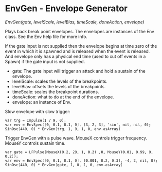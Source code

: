 # EnvGen - Envelope Generator

_EnvGen(gate, levelScale, levelBias, timeScale, doneAction, envelope)_

Plays back break point envelopes. The envelopes are instances of the Env class.  See the Env help file for more info.

If the gate input is not supplied then the envelope begins at time zero of the event in which it is spawned and is released when the event is released.  And envelope only has a physical end time (used to cut off events in a Spawn) if the gate input is not supplied.

- gate: The gate input will trigger an attack and hold a sustain of the envelope.
- levelScale: scales the levels of the breakpoints.
- levelBias: offsets the levels of the breakpoints.
- timeScale: scales the breakpoint durations.
- doneAction: what to do at the end of the envelope.
- envelope: an instance of Env.

Slow envelope with slow trigger:

    var trg = Impulse(1 / 9, 0);
    var env = EnvSpec([0, 0.1, 0.1, 0], [3, 2, 3], 'sin', nil, nil, 0);
    SinOsc(440, 0) * EnvGen(trg, 1, 0, 1, 0, env.asArray)

Trigger EnvGen with a pulse wave. MouseX controls trigger frequency. MouseY controls sustain time.

    var gate = LFPulse(MouseX(0.2, 20, 1, 0.2) ,0, MouseY(0.01, 0.99, 0, 0.2));
    var env = EnvSpec([0, 0.1, 0.1, 0], [0.001, 0.2, 0.3], -4, 2, nil, 0);
    SinOsc(440, 0) * EnvGen(gate, 1, 0, 1, 0, env.asArray)
